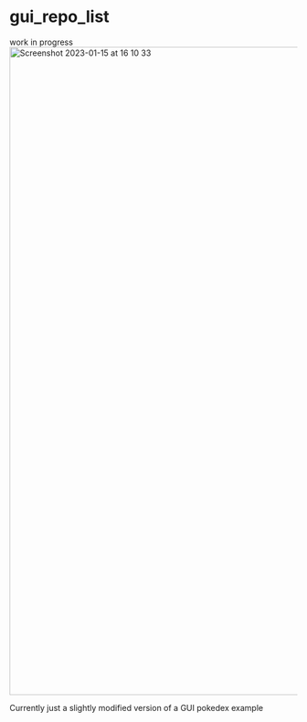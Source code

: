 # gui_repo_list
work in progress
<img width="1136" alt="Screenshot 2023-01-15 at 16 10 33" src="https://user-images.githubusercontent.com/61964090/212529779-cddaaebd-2b62-4306-909a-785d222e3529.png">

Currently just a slightly modified version of a GUI pokedex example

